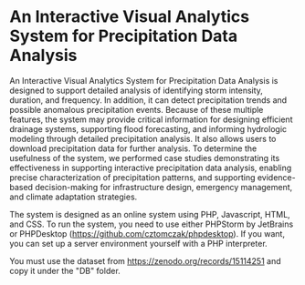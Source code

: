 # An Interactive Visual Analytics System for Precipitation Data Analysis


An Interactive Visual Analytics System for Precipitation Data Analysis is designed to support detailed analysis of identifying storm intensity, duration, and frequency. In addition, it can detect precipitation trends and possible anomalous precipitation events. Because of these multiple features, the system may provide critical information for designing efficient drainage systems, supporting flood forecasting, and informing hydrologic modeling through detailed precipitation analysis. It also allows users to download precipitation data for further analysis. To determine the usefulness of the system, we performed case studies demonstrating its effectiveness in supporting interactive precipitation data analysis, enabling precise characterization of precipitation patterns, and supporting evidence-based decision-making for infrastructure design, emergency management, and climate adaptation strategies.


The system is designed as an online system using PHP, Javascript, HTML, and CSS.
To run the system, you need to use either PHPStorm by JetBrains or PHPDesktop (https://github.com/cztomczak/phpdesktop). If you want, you can set up a server environment yourself with a PHP interpreter. 

You must use the dataset from https://zenodo.org/records/15114251 and copy it under the "DB" folder.

